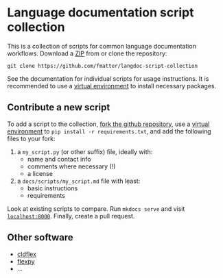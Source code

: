 # Language documentation script collection
This is a collection of scripts for common language documentation workflows.
Download a [ZIP](https://github.com/fmatter/langdoc-script-collection/archive/refs/heads/main.zip) from or clone the repository:

```
git clone https://github.com/fmatter/langdoc-script-collection
```

See the documentation for individual scripts for usage instructions.
It is recommended to use a [virtual environment](https://docs.python.org/3/library/venv.html) to install necessary packages.

## Contribute a new script
To add a script to the collection, [fork the github repository](https://github.com/fmatter/langdoc-script-collection/fork), use a [virtual environment](https://docs.python.org/3/library/venv.html) to `pip install -r requirements.txt`, and add the following files to your fork:

1. a `my_script.py` (or other suffix) file, ideally with:
    * name and contact info
    * comments where necessary (!)
    * a license
2. a `docs/scripts/my_script.md` file with least:
    * basic instructions
    * requirements

Look at existing scripts to compare.
Run `mkdocs serve` and visit [`localhost:8000`](http://localhost:8000).
Finally, create a pull request.

## Other software
* [cldflex](https://github.com/fmatter/cldflex/)
* [flexpy](https://github.com/Kuhron/flexpy)
* ...